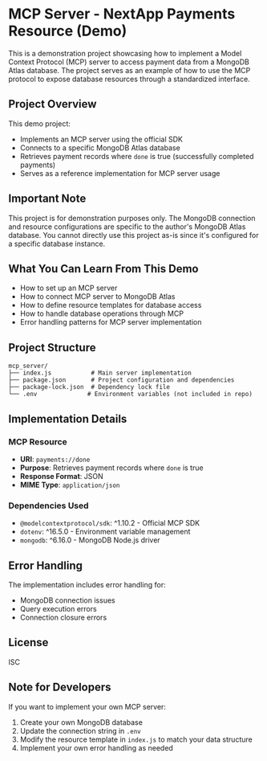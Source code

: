 # MCP Server - NextApp Payments Resource (Demo)

This is a demonstration project showcasing how to implement a Model Context Protocol (MCP) server to access payment data from a MongoDB Atlas database. The project serves as an example of how to use the MCP protocol to expose database resources through a standardized interface.

## Project Overview

This demo project:

- Implements an MCP server using the official SDK
- Connects to a specific MongoDB Atlas database
- Retrieves payment records where `done` is true (successfully completed payments)
- Serves as a reference implementation for MCP server usage

## Important Note

This project is for demonstration purposes only. The MongoDB connection and resource configurations are specific to the author's MongoDB Atlas database. You cannot directly use this project as-is since it's configured for a specific database instance.

## What You Can Learn From This Demo

- How to set up an MCP server
- How to connect MCP server to MongoDB Atlas
- How to define resource templates for database access
- How to handle database operations through MCP
- Error handling patterns for MCP server implementation

## Project Structure

```
mcp_server/
├── index.js           # Main server implementation
├── package.json       # Project configuration and dependencies
├── package-lock.json  # Dependency lock file
└── .env              # Environment variables (not included in repo)
```

## Implementation Details

### MCP Resource

- **URI**: `payments://done`
- **Purpose**: Retrieves payment records where `done` is true
- **Response Format**: JSON
- **MIME Type**: `application/json`

### Dependencies Used

- `@modelcontextprotocol/sdk`: ^1.10.2 - Official MCP SDK
- `dotenv`: ^16.5.0 - Environment variable management
- `mongodb`: ^6.16.0 - MongoDB Node.js driver

## Error Handling

The implementation includes error handling for:

- MongoDB connection issues
- Query execution errors
- Connection closure errors

## License

ISC

## Note for Developers

If you want to implement your own MCP server:

1. Create your own MongoDB database
2. Update the connection string in `.env`
3. Modify the resource template in `index.js` to match your data structure
4. Implement your own error handling as needed
